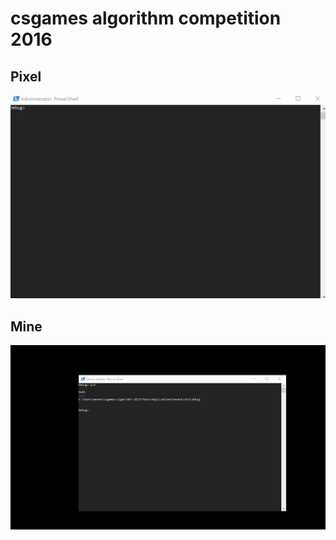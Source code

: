 # csgames algorithm competition 2016


## Pixel
![alt tag](https://github.com/GitMyCode/csgames-algorithm-2016/blob/master/Pixel.gif)

## Mine
![alt tag](https://github.com/GitMyCode/csgames-algorithm-2016/blob/master/Mines.gif)

